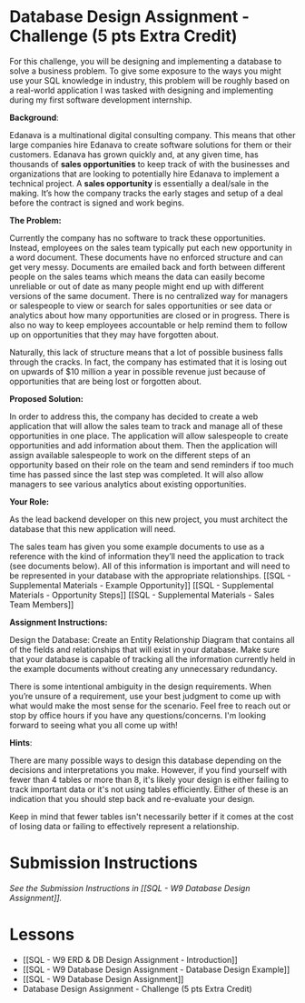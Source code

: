 # Database Design Assignment - Challenge (5 pts Extra Credit)

For this challenge, you will be designing and implementing a database to solve a business problem. To give some exposure to the ways you might use your SQL knowledge in industry, this problem will be roughly based on a real-world application I was tasked with designing and implementing during my first software development internship.

**Background**:

Edanava is a multinational digital consulting company. This means that other large companies hire Edanava to create software solutions for them or their customers. Edanava has grown quickly and, at any given time, has thousands of **sales opportunities** to keep track of with the businesses and organizations that are looking to potentially hire Edanava to implement a technical project. A **sales opportunity** is essentially a deal/sale in the making. It’s how the company tracks the early stages and setup of a deal before the contract is signed and work begins.

**The Problem:**

Currently the company has no software to track these opportunities. Instead, employees on the sales team typically put each new opportunity in a word document. These documents have no enforced structure and can get very messy. Documents are emailed back and forth between different people on the sales teams which means the data can easily become unreliable or out of date as many people might end up with different versions of the same document. There is no centralized way for managers or salespeople to view or search for sales opportunities or see data or analytics about how many opportunities are closed or in progress. There is also no way to keep employees accountable or help remind them to follow up on opportunities that they may have forgotten about.

Naturally, this lack of structure means that a lot of possible business falls through the cracks. In fact, the company has estimated that it is losing out on upwards of $10 million a year in possible revenue just because of opportunities that are being lost or forgotten about.

**Proposed Solution:**

In order to address this, the company has decided to create a web application that will allow the sales team to track and manage all of these opportunities in one place. The application will allow salespeople to create opportunities and add information about them. Then the application will assign available salespeople to work on the different steps of an opportunity based on their role on the team and send reminders if too much time has passed since the last step was completed. It will also allow managers to see various analytics about existing opportunities.

**Your Role:**

As the lead backend developer on this new project, you must architect the database that this new application will need.

The sales team has given you some example documents to use as a reference with the kind of information they’ll need the application to track (see documents below). All of this information is important and will need to be represented in your database with the appropriate relationships.
[[SQL - Supplemental Materials - Example Opportunity]]
[[SQL - Supplemental Materials - Opportunity Steps]]
[[SQL - Supplemental Materials - Sales Team Members]]

**Assignment Instructions:**

Design the Database: Create an Entity Relationship Diagram that contains all of the fields and relationships that will exist in your database. Make sure that your database is capable of tracking all the information currently held in the example documents without creating any unnecessary redundancy.

There is some intentional ambiguity in the design requirements. When you’re unsure of a requirement, use your best judgment to come up with what would make the most sense for the scenario. Feel free to reach out or stop by office hours if you have any questions/concerns. I'm looking forward to seeing what you all come up with!

**Hints**:

There are many possible ways to design this database depending on the decisions and interpretations you make. However, if you find yourself with fewer than 4 tables or more than 8, it's likely your design is either failing to track important data or it's not using tables efficiently. Either of these is an indication that you should step back and re-evaluate your design.

Keep in mind that fewer tables isn't necessarily better if it comes at the cost of losing data or failing to effectively represent a relationship.

# Submission Instructions

*See the Submission Instructions in [[SQL - W9 Database Design Assignment]].*

# Lessons
- [[SQL - W9 ERD & DB Design Assignment - Introduction]]
- [[SQL - W9 Database Design Assignment - Database Design Example]]
- [[SQL - W9 Database Design Assignment]]
- Database Design Assignment - Challenge (5 pts Extra Credit)